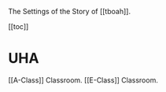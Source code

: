 The Settings of the Story of [[tboah]].

[[toc]]

# UHA
[[A-Class]] Classroom.
[[E-Class]] Classroom.